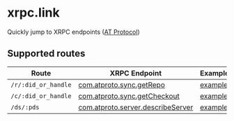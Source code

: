 # xrpc.link

Quickly jump to XRPC endpoints ([AT Protocol](https://atproto.com/))

## Supported routes

| Route | XRPC Endpoint | Example |
| --- | --- | --- |
| `/r/:did_or_handle` | [com.atproto.sync.getRepo](https://atproto.com/lexicons/com-atproto-sync#comatprotosyncgetrepo) | [example](https://xrpc.link/r/atproto.com) |
| `/c/:did_or_handle` | [com.atproto.sync.getCheckout](https://atproto.com/lexicons/com-atproto-sync#comatprotosyncgetcheckout) | [example](https://xrpc.link/c/atproto.com) |
| `/ds/:pds` | [com.atproto.server.describeServer](https://atproto.com/lexicons/com-atproto-server#comatprotoserverdescribeserver) | [example](https://xrpc.link/ds/bsky.social) |

